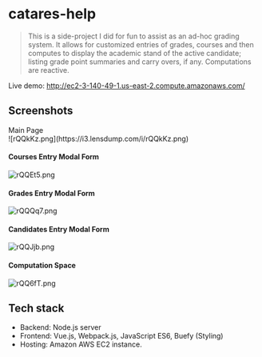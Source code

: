# catares-help

>This is a side-project I did for fun to assist as an ad-hoc grading system. It allows for customized entries of grades, courses and then computes to display the academic stand of the active candidate; listing grade point summaries and carry overs, if any. Computations are reactive.

Live demo: http://ec2-3-140-49-1.us-east-2.compute.amazonaws.com/

## Screenshots

<dl>
  <dt>Main Page</dt>
  ![rQQkKz.png](https://i3.lensdump.com/i/rQQkKz.png)
</dl>

#### Courses Entry Modal Form
![rQQEt5.png](https://i2.lensdump.com/i/rQQEt5.png)

#### Grades Entry Modal Form
![rQQQq7.png](https://i2.lensdump.com/i/rQQQq7.png)

#### Candidates Entry Modal Form
![rQQJjb.png](https://i1.lensdump.com/i/rQQJjb.png)

#### Computation Space
![rQQ6fT.png](https://i.lensdump.com/i/rQQ6fT.png)

## Tech stack
- Backend: Node.js server
- Frontend: Vue.js, Webpack.js, JavaScript ES6, Buefy (Styling)
- Hosting: Amazon AWS EC2 instance.
